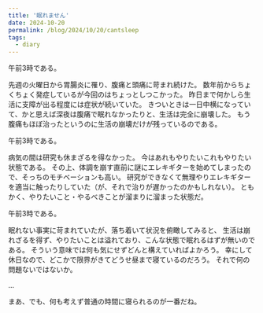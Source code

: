 ```yaml
---
title: '眠れません'
date: 2024-10-20
permalink: /blog/2024/10/20/cantsleep
tags:
  - diary
---
```


午前3時である。

先週の火曜日から胃腸炎に罹り、腹痛と頭痛に苛まれ続けた。
数年前からちょくちょく発症しているが今回のはちょっとしつこかった。
昨日まで何かしら生活に支障が出る程度には症状が続いていた。
きついときは一日中横になっていて、かと思えば深夜は腹痛で眠れなかったりと、生活は完全に崩壊した。
もう腹痛もほぼ治ったというのに生活の崩壊だけが残っているのである。

午前3時である。

病気の間は研究も休まざるを得なかった。
今はあれもやりたいこれもやりたい状態である。
その上、体調を崩す直前に謎にエレキギターを始めてしまったので、そっちのモチベーションも高い。
研究ができなくて無理やりエレキギターを適当に触ったりしていた（が、それで治りが遅かったのかもしれない）。
ともかく、やりたいこと・やるべきことが溜まりに溜まった状態だ。

午前3時である。

眠れない事実に苛まれていたが、落ち着いて状況を俯瞰してみると、
生活は崩れざるを得ず、やりたいことは溢れており、こんな状態で眠れるはずが無いのである。
そういう意味では何も気にせずどんと構えていればよかろう。
幸にして休日なので、どこかで限界がきてどうせ昼まで寝ているのだろう。
それで何の問題ないではないか。

...

まあ、でも、何も考えず普通の時間に寝られるのが一番だね。
